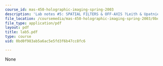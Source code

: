 ```yaml
---
course_id: mas-450-holographic-imaging-spring-2003
description: 'Lab notes #5: SPATIAL FILTERS & OFF-AXIS ?Leith & Upatnieks? HOLOGRAPHY'
file_location: /coursemedia/mas-450-holographic-imaging-spring-2003/0bd0f983ab5a6ac5e5fd3f6b47cc8fc6_lab5.pdf
file_type: application/pdf
layout: pdf
title: lab5.pdf
type: course
uid: 0bd0f983ab5a6ac5e5fd3f6b47cc8fc6

---
```

None